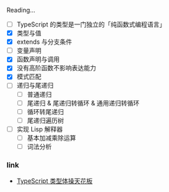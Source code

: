 <!--
abbrlink: xn66n5uc
-->

Reading...

- [ ] TypeScript 的类型是一门独立的「纯函数式编程语言」
- [x] 类型与值
- [x] extends 与分支条件
- [ ] 变量声明
- [x] 函数声明与调用
- [x] 没有高阶函数不影响表达能力
- [x] 模式匹配
- [ ] 递归与尾递归
  - [ ] 普通递归
  - [ ] 尾递归 & 尾递归转循环 & 通用递归转循环
  - [ ] 循环转尾递归
  - [ ] 尾递归遍历树
- [ ] 实现 Lisp 解释器
  - [ ] 基本加减乘除运算
  - [ ] 词法分析

### link

* [TypeScript 类型体操天花板](https://zhuanlan.zhihu.com/p/427309936)